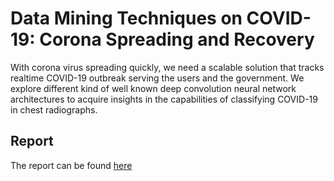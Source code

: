 # Data Mining Techniques on COVID-19: Corona Spreading and Recovery
With corona virus spreading quickly, we need a scalable solution that tracks realtime COVID-19 outbreak serving the users and the government. We explore different kind of well known deep convolution neural network architectures to acquire insights in the capabilities of classifying COVID-19 in chest radiographs.

## Report
The report can be found [here](overleaf.com/read/tcwrzpnnznpm)
